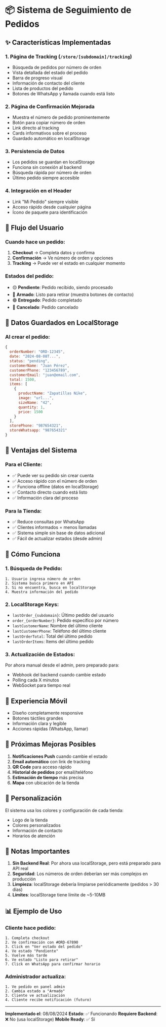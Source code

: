 # 📦 Sistema de Seguimiento de Pedidos

## ✨ Características Implementadas

### 1. **Página de Tracking** (`/store/[subdomain]/tracking`)
- Búsqueda de pedidos por número de orden
- Vista detallada del estado del pedido
- Barra de progreso visual
- Información de contacto del cliente
- Lista de productos del pedido
- Botones de WhatsApp y llamada cuando está listo

### 2. **Página de Confirmación Mejorada**
- Muestra el número de pedido prominentemente
- Botón para copiar número de orden
- Link directo al tracking
- Cards informativos sobre el proceso
- Guardado automático en localStorage

### 3. **Persistencia de Datos**
- Los pedidos se guardan en localStorage
- Funciona sin conexión al backend
- Búsqueda rápida por número de orden
- Último pedido siempre accesible

### 4. **Integración en el Header**
- Link "Mi Pedido" siempre visible
- Acceso rápido desde cualquier página
- Ícono de paquete para identificación

## 🚀 Flujo del Usuario

### Cuando hace un pedido:
1. **Checkout** → Completa datos y confirma
2. **Confirmación** → Ve número de orden y opciones
3. **Tracking** → Puede ver el estado en cualquier momento

### Estados del pedido:
- 🟡 **Pendiente**: Pedido recibido, siendo procesado
- 🔵 **Armado**: Listo para retirar (muestra botones de contacto)
- 🟢 **Entregado**: Pedido completado
- 🔴 **Cancelado**: Pedido cancelado

## 💾 Datos Guardados en LocalStorage

### Al crear el pedido:
```javascript
{
  orderNumber: "ORD-12345",
  date: "2024-08-08T...",
  status: "pending",
  customerName: "Juan Pérez",
  customerPhone: "123456789",
  customerEmail: "juan@email.com",
  total: 1500,
  items: [
    {
      productName: "Zapatillas Nike",
      image: "url...",
      sizeName: "42",
      quantity: 1,
      price: 1500
    }
  ],
  storePhone: "987654321",
  storeWhatsapp: "987654321"
}
```

## 🎯 Ventajas del Sistema

### Para el Cliente:
- ✅ Puede ver su pedido sin crear cuenta
- ✅ Acceso rápido con el número de orden
- ✅ Funciona offline (datos en localStorage)
- ✅ Contacto directo cuando está listo
- ✅ Información clara del proceso

### Para la Tienda:
- ✅ Reduce consultas por WhatsApp
- ✅ Clientes informados = menos llamadas
- ✅ Sistema simple sin base de datos adicional
- ✅ Fácil de actualizar estados (desde admin)

## 🔧 Cómo Funciona

### 1. Búsqueda de Pedido:
```
1. Usuario ingresa número de orden
2. Sistema busca primero en API
3. Si no encuentra, busca en localStorage
4. Muestra información del pedido
```

### 2. LocalStorage Keys:
- `lastOrder_{subdomain}`: Último pedido del usuario
- `order_{orderNumber}`: Pedido específico por número
- `lastCustomerName`: Nombre del último cliente
- `lastCustomerPhone`: Teléfono del último cliente
- `lastOrderTotal`: Total del último pedido
- `lastOrderItems`: Items del último pedido

### 3. Actualización de Estados:
Por ahora manual desde el admin, pero preparado para:
- Webhook del backend cuando cambie estado
- Polling cada X minutos
- WebSocket para tiempo real

## 📱 Experiencia Móvil

- Diseño completamente responsive
- Botones táctiles grandes
- Información clara y legible
- Acciones rápidas (WhatsApp, llamar)

## 🔄 Próximas Mejoras Posibles

1. **Notificaciones Push** cuando cambie el estado
2. **Email automático** con link de tracking
3. **QR Code** para acceso rápido
4. **Historial de pedidos** por email/teléfono
5. **Estimación de tiempo** más precisa
6. **Mapa** con ubicación de la tienda

## 🎨 Personalización

El sistema usa los colores y configuración de cada tienda:
- Logo de la tienda
- Colores personalizados
- Información de contacto
- Horarios de atención

## 🚨 Notas Importantes

1. **Sin Backend Real**: Por ahora usa localStorage, pero está preparado para API real
2. **Seguridad**: Los números de orden deberían ser más complejos en producción
3. **Limpieza**: localStorage debería limpiarse periódicamente (pedidos > 30 días)
4. **Límites**: localStorage tiene límite de ~5-10MB

## 📊 Ejemplo de Uso

### Cliente hace pedido:
```
1. Completa checkout
2. Ve confirmación con #ORD-67890
3. Click en "Ver estado del pedido"
4. Ve estado "Pendiente"
5. Vuelve más tarde
6. Ve estado "Listo para retirar"
7. Click en WhatsApp para confirmar horario
```

### Administrador actualiza:
```
1. Ve pedido en panel admin
2. Cambia estado a "Armado"
3. Cliente ve actualización
4. Cliente recibe notificación (futuro)
```

---

**Implementado el**: 08/08/2024
**Estado**: ✅ Funcionando
**Requiere Backend**: ❌ No (usa localStorage)
**Mobile Ready**: ✅ Sí